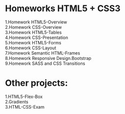 Homeworks HTML5 + CSS3
=============

1.Homework HTML5-Overview <br/>
2.Homework CSS-Overview <br/>
3.Homework HTML5-Tables <br/>
4.Homework CSS-Presentation<br/>
5.Homework HTML5-Forms<br/>
6.Homework CSS-Layout<br/>
7.Homework Semantic HTML-Frames<br/>
8.Homework Responsive Design.Bootstrap<br/>
9.Homework SASS and CSS Transitions<br/>




Оther projects:
==============

1.HTML5-Flex-Box<br/>
2.Gradients<br/>
3.HTML-CSS-Exam